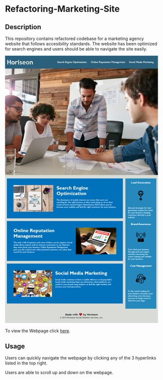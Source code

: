 # Refactoring-Marketing-Site

## Description
This repository contains refactored codebase for a marketing agency website that follows accesibility standards.  The website has been optimized for search engines and users should be able to navigate the site easily.

![finalproduct](assets/images/challenge-1-final.png)

To view the Webpage click [here](https://patrickodea.github.io/Refactoring-Marketing-Site/).

## Usage
Users can quickly navigate the webpage by clicking any of the 3 hyperlinks listed in the top right.

Users are able to scroll up and down on the webpage.